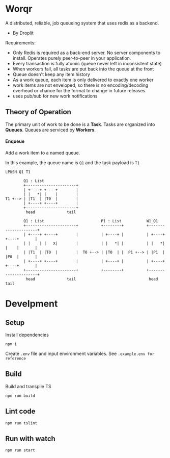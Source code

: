 # Worqr

A distributed, reliable, job queueing system that uses redis as a backend.

- By Droplit

Requirements:
* Only Redis is required as a back-end server. No server components to install. Operates purely peer-to-peer in your application.
* Every transaction is fully atomic (queue never left in inconsistent state)
* When workers fail, all tasks are put back into the queue at the front
* Queue doesn't keep any item history
* As a work queue, each item is only delivered to exactly one worker
* work items are not enveloped, so there is no encoding/decoding overhead or chance for the format to change in future releases.
* uses pub/sub for new work notifications

## Theory of Operation
The primary unit of work to be done is a **Task**. Tasks are organized into **Queues**. Queues are serviced by **Workers**.

#### Enqueue
Add a work item to a named queue.

In this example, the queue name is `Q1` and the task payload is `T1`

`LPUSH Q1 T1`
```
        Q1 : List
        +----------------------+
        | +----+ +----+        |
        | |   *| |    |        |
T1 +--> | |T1  | |T0  |        |
        | +----+ +----+        |
        +----------------------+
         head              tail

        Q1 : List                         P1 : List           W1_Q1
        +----------------------+          +--------+          +---------------------+
        | +----+ +----+        |          | +----+ |          | +----+ +----+       |
        | |    | |   X|        |          | |   *| |          | |   *| |    |       |
        | |T1  | |T0  |        |  T0 +--> | |T0  | |  P1 +--> | |P1  | |P0  |       |
        | +----+ +----+        |          | +----+ |          | +----+ +----+       |
        +----------------------+          +--------+          +---------------------+
         head              tail                                head             tail

```

# Develpment
## Setup
Install dependencies
```
npm i
```

Create `.env` file and input environment variables. See `.example.env for reference`

## Build
Build and transpile TS
```
npm run build
```

## Lint code
```
npm run tslint
```


## Run with watch
```
npm run start
```